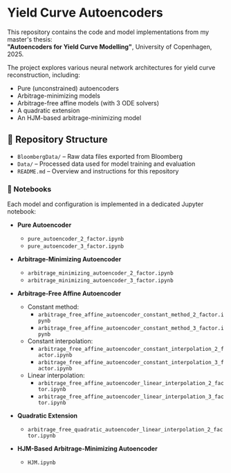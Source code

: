 # Yield Curve Autoencoders

This repository contains the code and model implementations from my master's thesis:  
**"Autoencoders for Yield Curve Modelling"**, University of Copenhagen, 2025.

The project explores various neural network architectures for yield curve reconstruction, including:
- Pure (unconstrained) autoencoders
- Arbitrage-minimizing models
- Arbitrage-free affine models (with 3 ODE solvers)
- A quadratic extension
- An HJM-based arbitrage-minimizing model

## 📁 Repository Structure

- `BloombergData/` – Raw data files exported from Bloomberg
- `Data/` – Processed data used for model training and evaluation
- `README.md` – Overview and instructions for this repository

### 🔧 Notebooks

Each model and configuration is implemented in a dedicated Jupyter notebook:

- **Pure Autoencoder**
  - `pure_autoencoder_2_factor.ipynb`
  - `pure_autoencoder_3_factor.ipynb`

- **Arbitrage-Minimizing Autoencoder**
  - `arbitrage_minimizing_autoencoder_2_factor.ipynb`
  - `arbitrage_minimizing_autoencoder_3_factor.ipynb`

- **Arbitrage-Free Affine Autoencoder**
  - Constant method:
    - `arbitrage_free_affine_autoencoder_constant_method_2_factor.ipynb`
    - `arbitrage_free_affine_autoencoder_constant_method_3_factor.ipynb`
  - Constant interpolation:
    - `arbitrage_free_affine_autoencoder_constant_interpolation_2_factor.ipynb`
    - `arbitrage_free_affine_autoencoder_constant_interpolation_3_factor.ipynb`
  - Linear interpolation:
    - `arbitrage_free_affine_autoencoder_linear_interpolation_2_factor.ipynb`
    - `arbitrage_free_affine_autoencoder_linear_interpolation_3_factor.ipynb`

- **Quadratic Extension**
  - `arbitrage_free_quadratic_autoencoder_linear_interpolation_2_factor.ipynb`

- **HJM-Based Arbitrage-Minimizing Autoencoder**
  - `HJM.ipynb`
